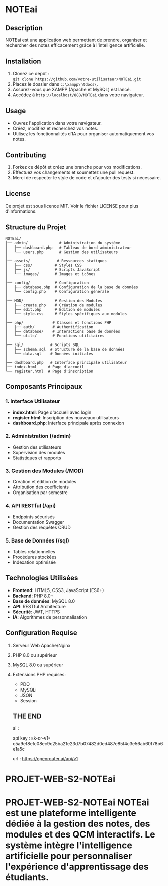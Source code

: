# NOTEai

## Description
NOTEai est une application web permettant de prendre, organiser et rechercher des notes efficacement grâce à l'intelligence artificielle.

## Installation
1. Clonez ce dépôt :  
   `git clone https://github.com/votre-utilisateur/NOTEai.git`
2. Placez le dossier dans `c:\xampp\htdocs\`.
3. Assurez-vous que XAMPP (Apache et MySQL) est lancé.
4. Accédez à `http://localhost/888/NOTEai` dans votre navigateur.

## Usage
- Ouvrez l'application dans votre navigateur.
- Créez, modifiez et recherchez vos notes.
- Utilisez les fonctionnalités d'IA pour organiser automatiquement vos notes.

## Contributing
1. Forkez ce dépôt et créez une branche pour vos modifications.
2. Effectuez vos changements et soumettez une pull request.
3. Merci de respecter le style de code et d'ajouter des tests si nécessaire.

## License
Ce projet est sous licence MIT. Voir le fichier LICENSE pour plus d'informations.

## Structure du Projet

```
NOTEai/
├── admin/              # Administration du système
│   ├── dashboard.php   # Tableau de bord administrateur
│   └── users.php       # Gestion des utilisateurs
│
├── assets/            # Ressources statiques
│   ├── css/          # Styles CSS
│   ├── js/           # Scripts JavaScript
│   └── images/       # Images et icônes
│
├── config/           # Configuration
│   ├── database.php  # Configuration de la base de données
│   └── config.php    # Configuration générale
│
├── MOD/              # Gestion des Modules
│   ├── create.php    # Création de modules
│   ├── edit.php      # Édition de modules
│   └── style.css     # Styles spécifiques aux modules
│
├── php/             # Classes et fonctions PHP
│   ├── auth/        # Authentification
│   ├── database/    # Interactions base de données
│   └── utils/       # Fonctions utilitaires
│
├── sql/            # Scripts SQL
│   ├── schema.sql  # Structure de la base de données
│   └── data.sql    # Données initiales
│
├── dashboard.php   # Interface principale utilisateur
├── index.html     # Page d'accueil
└── register.html  # Page d'inscription
```

## Composants Principaux

### 1. Interface Utilisateur
- **index.html**: Page d'accueil avec login
- **register.html**: Inscription des nouveaux utilisateurs
- **dashboard.php**: Interface principale après connexion

### 2. Administration (/admin)
- Gestion des utilisateurs
- Supervision des modules
- Statistiques et rapports

### 3. Gestion des Modules (/MOD)
- Création et édition de modules
- Attribution des coefficients
- Organisation par semestre

### 4. API RESTful (/api)
- Endpoints sécurisés
- Documentation Swagger
- Gestion des requêtes CRUD

### 5. Base de Données (/sql)
- Tables relationnelles
- Procédures stockées
- Indexation optimisée

## Technologies Utilisées

- **Frontend**: HTML5, CSS3, JavaScript (ES6+)
- **Backend**: PHP 8.0+
- **Base de données**: MySQL 8.0
- **API**: RESTful Architecture
- **Sécurité**: JWT, HTTPS
- **IA**: Algorithmes de personnalisation

## Configuration Requise

1. Serveur Web Apache/Nginx
2. PHP 8.0 ou supérieur
3. MySQL 8.0 ou supérieur
4. Extensions PHP requises:
   - PDO
   - MySQLi
   - JSON
   - Session
   ## THE END 

   ai : 

   api key : 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

   url : https://openrouter.ai/api/v1


# PROJET-WEB-S2-NOTEai
# PROJET-WEB-S2-NOTEai NOTEai est une plateforme intelligente dédiée à la gestion des notes, des modules et des QCM interactifs. Le système intègre l'intelligence artificielle pour personnaliser l'expérience d'apprentissage des étudiants.
